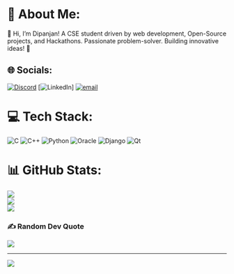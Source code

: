# 💫 About Me:
👋 Hi, I’m Dipanjan! A CSE student driven by web development, Open-Source projects, and Hackathons. Passionate problem-solver. Building innovative ideas! 🚀


## 🌐 Socials:
[![Discord](https://img.shields.io/badge/Discord-%237289DA.svg?logo=discord&logoColor=white)](https://discord.gg/the_funny_coder) [![LinkedIn](https://img.shields.io/badge/LinkedIn-%230077B5.svg?logo=linkedin&logoColor=white)] [![email](https://img.shields.io/badge/Email-D14836?logo=gmail&logoColor=white)](mailto:dipanjanpradhan686@gmail.com) 

# 💻 Tech Stack:
![C](https://img.shields.io/badge/c-%2300599C.svg?style=for-the-badge&logo=c&logoColor=white) ![C++](https://img.shields.io/badge/c++-%2300599C.svg?style=for-the-badge&logo=c%2B%2B&logoColor=white) ![Python](https://img.shields.io/badge/python-3670A0?style=for-the-badge&logo=python&logoColor=ffdd54) ![Oracle](https://img.shields.io/badge/Oracle-F80000?style=for-the-badge&logo=oracle&logoColor=white) ![Django](https://img.shields.io/badge/django-%23092E20.svg?style=for-the-badge&logo=django&logoColor=white) ![Qt](https://img.shields.io/badge/Qt-%23217346.svg?style=for-the-badge&logo=Qt&logoColor=white)
# 📊 GitHub Stats:
![](https://github-readme-stats.vercel.app/api?username=Dipanjan-Pradhan&theme=cobalt&hide_border=false&include_all_commits=true&count_private=true)<br/>
![](https://nirzak-streak-stats.vercel.app/?user=Dipanjan-Pradhan&theme=cobalt&hide_border=false)<br/>
![](https://github-readme-stats.vercel.app/api/top-langs/?username=Dipanjan-Pradhan&theme=cobalt&hide_border=false&include_all_commits=true&count_private=true&layout=compact)

### ✍️ Random Dev Quote
![](https://quotes-github-readme.vercel.app/api?type=horizontal&theme=radical)

---
[![](https://visitcount.itsvg.in/api?id=Dipanjan-Pradhan&icon=0&color=0)](https://visitcount.itsvg.in)

<!-- Proudly created with GPRM ( https://gprm.itsvg.in ) -->
